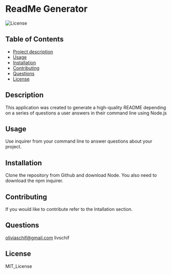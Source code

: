 # ReadMe Generator

 ![License](https://img.shields.io/badge/license-MIT_License-blue)
  
  ## Table of Contents
  - [Project description](#description)
  - [Usage](#usage)
  - [Installation](#installation)
  - [Contributing](#contributing)
  - [Questions](#questions)
  - [License](#license)
    
  ## Description 
  This application was created to generate a high-quality README depending on a series of questions a user answers in their command line using Node.js

  ## Usage 
  Use inquirer from your command line to answer questions about your project.

  ## Installation 
  Clone the repository from Github and download Node. You also need to download the npm inquirer.

  ## Contributing
  If you would like to contribute refer to the Intallation section.

  ## Questions
  oliviaschif@gmail.com
  livschif

  ## License
  MIT_License